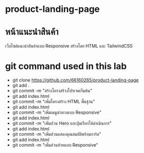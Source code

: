 # product-landing-page

# หน้าแนะนำสินค้า
เว็บไซต์แนะนำสินค้าแบบ Responsive สร้างโดย HTML และ TailwindCSS

# git command used in this lab
- git clone https://github.com/66160265/product-landing-page
- git add .
- git commit -m "สร้างโครงสร้างโปรเจคเริ่มต้น"
- git add index.html
- git commit -m "เพิ่มโครงสร้าง HTML พื้นฐาน"
- git add index.html
- git commit -m "เพิ่มเมนูนำทางแบบ Responsive"
- git add index.html
- git commit -m "เพิ่มส่วน Hero และปุ่มเรียกให้ดำเนินการ"
- git add index.html
- git commit -m "เพิ่มส่วนแสดงคุณสมบัติพร้อมการ์ด"
- git add index.html
- git commit -m "เพิ่มส่วนท้ายแบบ Responsive"